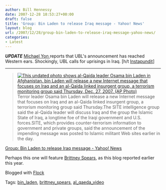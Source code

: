 ```yaml
---
author: Bill Hennessy
date: 2007-12-28 18:53:27+00:00
draft: false
title: 'Group: Bin Laden to release Iraq message - Yahoo! News'
layout: blog
url: /2007/12/28/group-bin-laden-to-release-iraq-message-yahoo-news/
categories:
- Latest
---
```



***UPDATE***
[Michael Yon ](https://michaelyon-online.com/wp/news-flash-for-osama-bin-laden.htm)reports that UBL's announcement has reached Western ears.  Shockingly, UBL calls for uprisings in Iraq.  [h/t [Instapundit](https://instapundit.com/archives2/013437.php)]
************


> [![This undated photo shows al-Qaida leader Osama bin Laden in Afghanistan. bin Laden will release a new Internet message that focuses on Iraq and an al-Qaida linked insurgent group, a terrorism monitoring group said Thursday, Dec. 27, 2007. (AP Photo)](https://d.yimg.com/us.yimg.com/p/ap/20071228/capt.3cf9fc9dfaa546018db6c4c86e510c97.bin_laden_message_ny107.jpg?x=180&y=232&sig=d_p2waoUpD88IE6Fxd5o8Q--)
](https://news.yahoo.com/s/ap/20071228/ap_on_re_ca/us_bin_laden_message)
Terror leader Osama bin Laden will release a new Internet message that focuses on Iraq and an al-Qaida linked insurgent group, a terrorism monitoring group said Thursday.The SITE intelligence group said the al-Qaida leader will discuss Iraq and the group the Islamic State of Iraq, a longtime foe of the Iraqi government and U.S. forces.SITE, which provides counter-terrorism information to government and private groups, said the announcement of the impending message was posted to Islamic militant Web sites earlier in the day.


[Group: Bin Laden to release Iraq message - Yahoo! News](https://news.yahoo.com/s/ap/20071228/ap_on_re_ca/us_bin_laden_message)

Perhaps this one will feature [Brittney Spears](https://hennessysview.com/2007/09/10/britney-spears-to-appear-in-new-bin-laden-video/), as this blog reported earlier this year.


Blogged with [Flock](https://www.flock.com/blogged-with-flock)




Tags: [bin_laden](https://technorati.com/tag/bin_laden), [brittney_spears](https://technorati.com/tag/brittney_spears), [al_qaeda_video](https://technorati.com/tag/al_qaeda_video)


